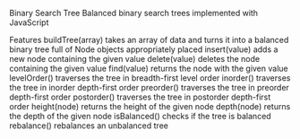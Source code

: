 Binary Search Tree
Balanced binary search trees implemented with JavaScript

Features
buildTree(array) takes an array of data and turns it into a balanced binary tree full of Node objects appropriately placed
insert(value) adds a new node containing the given value
delete(value) deletes the node containing the given value
find(value) returns the node with the given value
levelOrder() traverses the tree in breadth-first level order
inorder() traverses the tree in inorder depth-first order
preorder() traverses the tree in preorder depth-first order
postorder() traverses the tree in postorder depth-first order
height(node) returns the height of the given node
depth(node) returns the depth of the given node
isBalanced() checks if the tree is balanced
rebalance() rebalances an unbalanced tree
